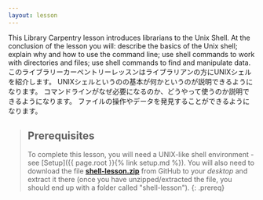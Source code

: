 ```yaml
---
layout: lesson
---
```

This Library Carpentry lesson introduces librarians to the Unix Shell.
At the conclusion of the lesson you will: describe the basics of the Unix shell;
explain why and how to use the command line;
use shell commands to work with directories and files;
use shell commands to find and manipulate data.
このライブラリーカーペントリーレッスンはライブラリアンの方にUNIXシェルを紹介します。
UNIXシェルというのの基本が何かというのが説明できるようになります。
コマンドラインがなぜ必要になるのか、どうやって使うのか説明できるようになります。
ファイルの操作やデータを発見することができるようになります。

> ## Prerequisites
>
> To complete this lesson, you will need a UNIX-like shell environment -see [Setup]({{ page.root }}{% link setup.md %}). You will also need to download the file **[shell-lesson.zip](https://raw.githubusercontent.com/librarycarpentry/lc-shell/gh-pages/data/shell-lesson.zip)** from GitHub to your *desktop* and extract it there (once you have unzipped/extracted the file, you should end up with a folder called "shell-lesson").
{: .prereq}
